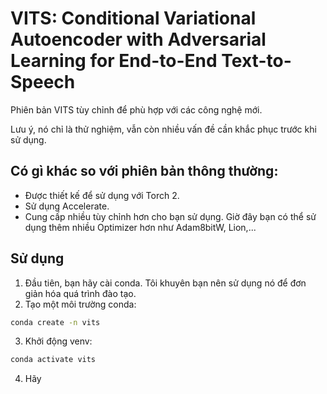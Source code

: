 # VITS: Conditional Variational Autoencoder with Adversarial Learning for End-to-End Text-to-Speech

Phiên bản VITS tùy chỉnh để phù hợp với các công nghệ mới.

Lưu ý, nó chỉ là thử nghiệm, vẫn còn nhiều vấn đề cần khắc phục trước khi sử dụng.

## Có gì khác so với phiên bản thông thường:
- Được thiết kế để sử dụng với Torch 2.
- Sử dụng Accelerate.
- Cung cấp nhiều tùy chỉnh hơn cho bạn sử dụng. Giờ đây bạn có thể sử dụng thêm nhiều Optimizer hơn như Adam8bitW, Lion,...

## Sử dụng
1. Đầu tiên, bạn hãy cài conda. Tôi khuyên bạn nên sử dụng nó để đơn giản hóa quá trình đào tạo.
2. Tạo một môi trường conda:
```bash 
conda create -n vits
```
3. Khởi động venv:
```bash 
conda activate vits
```
4. Hãy 



